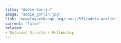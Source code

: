 ```yaml
---
title: "Addie Gorlin"
image: "addie_gorlin.jpg"
link: "newplayexchange.org/users/539/addie-gorlin"
current: "false"
related:
- National Directors Fellowship
---
```

